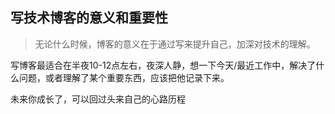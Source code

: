 ## 写技术博客的意义和重要性
> 无论什么时候，博客的意义在于通过写来提升自己，加深对技术的理解。

写博客最适合在半夜10-12点左右，夜深人静，想一下今天/最近工作中，解决了什么问题，或者理解了某个重要东西，应该把他记录下来。

未来你成长了，可以回过头来自己的心路历程